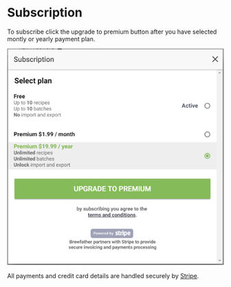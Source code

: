 # Subscription

To subscribe click the upgrade to premium button after you have selected montly or yearly payment plan.

![Subscription](../.gitbook/assets/image%20%2867%29.png)

All payments and credit card details are handled securely by [Stripe](https://www.stripe.com/).

